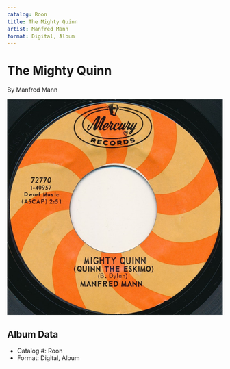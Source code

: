 ```yaml
---
catalog: Roon
title: The Mighty Quinn
artist: Manfred Mann
format: Digital, Album
---
```


# The Mighty Quinn

By Manfred Mann

![](../../assets/albumcovers/Manfred_Mann-The_Mighty_Quinn.png)

## Album Data

- Catalog #: Roon
- Format: Digital, Album

